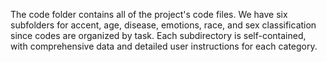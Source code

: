 
The code folder contains all of the project's code files. We have six subfolders for accent, age, disease, emotions, race, and sex classification since codes are organized by task. Each subdirectory is self-contained, with comprehensive data and detailed user instructions for each category. 
